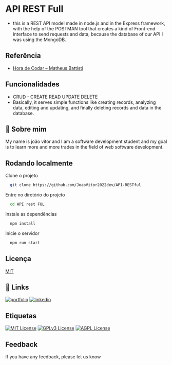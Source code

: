 # API REST Full 

- this is a REST API model made in node.js and in the Express framework, with the help of the POSTMAN tool that creates a kind of Front-end interface to send requests and data, because the database of our API I was using the MongoDB.

## Referência

 - [Hora de Codar – Matheus Battisti](https://www.youtube.com/watch?v=K5QaTfE5ylk)
 
## Funcionalidades

- CRUD - CREATE READ UPDATE DELETE 
- Basically, it serves simple functions like creating records, analyzing data, editing and updating, and finally deleting records and data in the database.


## 🚀 Sobre mim
My name is joão vitor and I am a software development student and my goal is to learn more and more trades in the field of web software development.


## Rodando localmente

Clone o projeto

```bash
  git clone https://github.com/JoaoVitor2022dev/API-RESTful
```

Entre no diretório do projeto

```bash
  cd API rest FUL
```

Instale as dependências

```bash
  npm install
```

Inicie o servidor

```bash
  npm run start
```


## Licença

[MIT](https://choosealicense.com/licenses/mit/)


## 🔗 Links
[![portfolio](https://img.shields.io/badge/my_portfolio-000?style=for-the-badge&logo=ko-fi&logoColor=white)](https://github.com/JoaoVitor2022dev)
[![linkedin](https://img.shields.io/badge/linkedin-0A66C2?style=for-the-badge&logo=linkedin&logoColor=white)](https://www.linkedin.com/in/joao-vitor-5594aa220/)



## Etiquetas

[![MIT License](https://img.shields.io/badge/License-MIT-green.svg)](https://choosealicense.com/licenses/mit/)
[![GPLv3 License](https://img.shields.io/badge/License-GPL%20v3-yellow.svg)](https://opensource.org/licenses/)
[![AGPL License](https://img.shields.io/badge/license-AGPL-blue.svg)](http://www.gnu.org/licenses/agpl-3.0)


## Feedback

If you have any feedback, please let us know 
